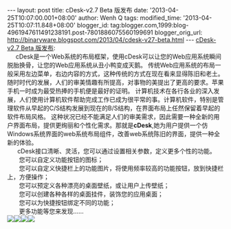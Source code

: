 --- layout: post title: cDesk-v2.7 Beta 版发布 date:
'2013-04-25T10:07:00.001+08:00' author: Wenh Q tags: modified\_time:
'2013-04-25T10:07:11.848+08:00' blogger\_id:
tag:blogger.com,1999:blog-4961947611491238191.post-7801886075560199691
blogger\_orig\_url:
http://binaryware.blogspot.com/2013/04/cdesk-v27-beta.html ---
[cDesk-v2.7 Beta
版发布](http://www.oschina.net/news/39898/cdesk-2-7-beta): \
   
 cDesk是一个Web系统的布局框架，使用cDesk可以让您的Web应用系统瞬间脱胎换骨，让您的Web应用系统从丑小鸭变成天鹅。
传统Web应用系统的布局一般采用左边菜单，右边内容的方式，这种传统的方式在现在看来显得陈旧和老土。
随时时代的发展，人们的审美情趣有所提高，对事物的美提出了更高的要求。苹果手机一时成为最受热捧的手机便是最好的证明。
计算机技术在各行各业的深入发展，人们使用计算机软件帮助完成工作已成为很平常的事。计算机软件，特别是管理软件从早起的C/S结构发展到现在的B/S结构，在界面布局上任然保留着早起的软件布局风格。
这种状况已经不能满足人们的审美需求，因此需要一种全新的用户界面布局，提供更绚丽和个性化需求。那就是**cDesk**,她为用户提供一个仿Windows系统界面的web系统布局组件，改善web系统陈旧的界面，提供一种全新的体验。\
      cDesk接口清晰、灵活，您可以通过设置相关参数，定义更多个性的功能。\
       您可以自定义功能按钮的图标；\
      
您可以自定义快捷栏上的功能图片，将使用频率较高的功能按钮，放到快捷栏上，方便操作；\
       您可以预定义各种漂亮的桌面壁纸，或让用户上传壁纸；\
       您可以创建各种各样的桌面挂件，装饰您的应用桌面；\
       您可以为快捷按钮绑定不同的功能；\
       更多功能等您来发现......\
![](http://static.oschina.net/uploads/space/2013/0424/221932_pzp5_1013800.jpg)![](http://static.oschina.net/uploads/space/2013/0424/221941_5E34_1013800.jpg)![](http://static.oschina.net/uploads/space/2013/0424/221949_oz4h_1013800.jpg)![](http://static.oschina.net/uploads/space/2013/0424/221957_Ki1P_1013800.jpg)
